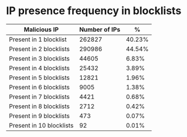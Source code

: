 # IP presence frequency in blocklists
| Malicious IP | Number of IPs | % |
|----|----|----|
| Present in 1 blocklist | 262827 | 40.23% |
| Present in 2 blocklists | 290986 | 44.54% |
| Present in 3 blocklists | 44605 | 6.83% |
| Present in 4 blocklists | 25432 | 3.89% |
| Present in 5 blocklists | 12821 | 1.96% |
| Present in 6 blocklists | 9005 | 1.38% |
| Present in 7 blocklists | 4421 | 0.68% |
| Present in 8 blocklists | 2712 | 0.42% |
| Present in 9 blocklists | 473 | 0.07% |
| Present in 10 blocklists | 92 | 0.01% |
